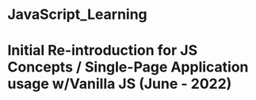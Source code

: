 # JavaScript_Learning

# Initial Re-introduction for JS Concepts / Single-Page Application usage w/Vanilla JS (June - 2022)
